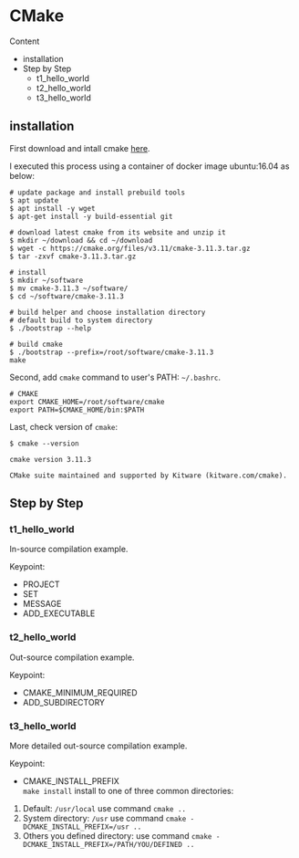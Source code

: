 # CMake

Content

- installation  
- Step by Step  
  - t1_hello_world  
  - t2_hello_world  
  - t3_hello_world  

## installation

First download and intall cmake [here](https://cmake.org/download/). 

I executed this process using a container of docker image ubuntu:16.04 as below:

```shell
# update package and install prebuild tools
$ apt update
$ apt install -y wget
$ apt-get install -y build-essential git

# download latest cmake from its website and unzip it
$ mkdir ~/download && cd ~/download
$ wget -c https://cmake.org/files/v3.11/cmake-3.11.3.tar.gz
$ tar -zxvf cmake-3.11.3.tar.gz

# install
$ mkdir ~/software 
$ mv cmake-3.11.3 ~/software/
$ cd ~/software/cmake-3.11.3

# build helper and choose installation directory
# default build to system directory
$ ./bootstrap --help

# build cmake
$ ./bootstrap --prefix=/root/software/cmake-3.11.3
make
```
Second, add `cmake` command to user's PATH: `~/.bashrc`.

```shell
# CMAKE
export CMAKE_HOME=/root/software/cmake
export PATH=$CMAKE_HOME/bin:$PATH
```
Last, check version of `cmake`:

```shell
$ cmake --version

cmake version 3.11.3

CMake suite maintained and supported by Kitware (kitware.com/cmake).
```

## Step by Step

### t1_hello_world

In-source compilation example.

Keypoint:
  
- PROJECT  
- SET
- MESSAGE
- ADD_EXECUTABLE

### t2_hello_world

Out-source compilation example.

Keypoint:

- CMAKE_MINIMUM_REQUIRED
- ADD_SUBDIRECTORY

### t3_hello_world

More detailed out-source compilation example.

Keypoint:

- CMAKE_INSTALL_PREFIX  
`make install` install to one of three common directories:  
1. Default: `/usr/local` use command `cmake ..`  
2. System directory: `/usr` use command `cmake -DCMAKE_INSTALL_PREFIX=/usr ..`  
3. Others you defined directory: use command `cmake -DCMAKE_INSTALL_PREFIX=/PATH/YOU/DEFINED ..`
